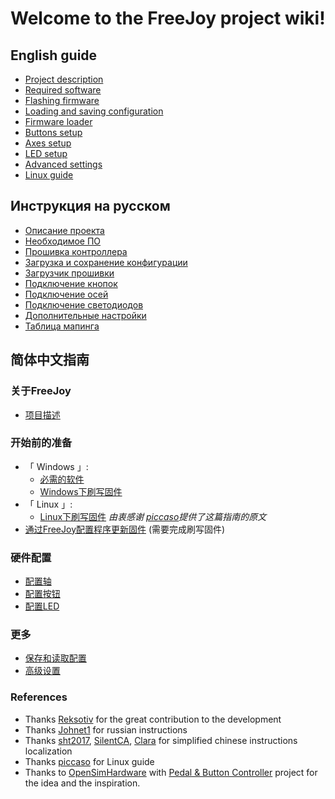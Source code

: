 # Welcome to the FreeJoy project wiki!

## English guide

* [Project description](eng/Project-description.md)
* [Required software](eng/Required-software.md)
* [Flashing firmware](eng/Flashing-firmware.md)
* [Loading and saving configuration](eng/Saving-and-loading-configuration.md)
* [Firmware loader](eng/Firmware-flasher.md)
* [Buttons setup](eng/Buttons-connection.md)
* [Axes setup](eng/Axes-connection.md)
* [LED setup](eng/LED-connection.md)
* [Advanced settings](eng/Advanced-settings.md)
* [Linux guide](eng/Linux-Guide.md)

## Инструкция на русском

* [Описание проекта](rus/Описание-проекта.md)
* [Необходимое ПО](rus/Необходимое-ПО.md)
* [Прошивка контроллера](rus/Прошивка-контроллера.md)
* [Загрузка и сохранение конфигурации](rus/Загрузка-и-сохранение-конфигурации.md)
* [Загрузчик прошивки](rus/Загрузчик-прошивки.md)
* [Подключение кнопок](rus/Подключение-кнопок.md)
* [Подключение осей](rus/Подключение-осей.md)
* [Подключение светодиодов](rus/Подключение-светодиодов.md)
* [Дополнительные настройки](rus/Продвинутые-настройки.md)
* [Таблица мапинга](rus/Таблица-мапинга.md)

## 简体中文指南

### 关于FreeJoy

* [项目描述](chs/项目描述.md)

### 开始前的准备

* 「 Windows 」:
  * [必需的软件](chs/必需的软件.md)
  * [Windows下刷写固件](chs/Windows下刷写固件.md)
* 「 Linux 」:
  * [Linux下刷写固件](chs/Linux下刷写固件.md)   *由衷感谢 [piccaso](https://github.com/piccaso)提供了这篇指南的原文*
* [通过FreeJoy配置程序更新固件](chs/通过FreeJoy配置程序更新固件.md) (需要完成刷写固件)

### 硬件配置

* [配置轴](chs/轴的连接.md)
* [配置按钮](chs/按键配置.md)
* [配置LED](chs/LED的连接.md)

### 更多

* [保存和读取配置](chs/保存和读取配置.md)
* [高级设置](chs/高级设置.md)


### References

* Thanks [Reksotiv](https://github.com/Reksotiv) for the great contribution to the development
* Thanks [Johnet1](https://github.com/Johnet1) for russian instructions
* Thanks [sht2017](https://github.com/sht2017), [SilentCA](https://github.com/SilentCA), [Clara](https://github.com/claraqwq) for simplified chinese instructions localization
* Thanks [piccaso](https://github.com/piccaso) for Linux guide
* Thanks to [OpenSimHardware](https://github.com/OpenSimHardware) with [Pedal & Button Controller](https://github.com/OpenSimHardware/PedalButtonController) project for the idea and the inspiration.
